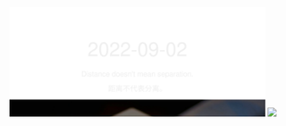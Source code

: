 <!-- [START DAILY SAYING] -->
<!-- Please keep comment here to allow auto update -->
<p align="center">
  <img src="assets/daily-saying/2022-09-02.svg" height="196"/>
  <img src="https://dots365.herokuapp.com?d=2022-09-02" height="196"/>
</p>
<!-- [END DAILY SAYING] -->

<!-- <p align="center">
<img alt="profile views" src="https://komarev.com/ghpvc/?username=bubkoo&color=brightgreen&style=flat-square&label=PROFILE+VIEWS" />
</p> -->
